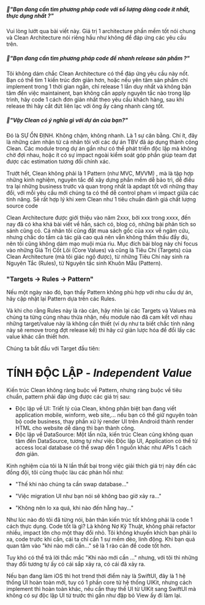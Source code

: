 ##### 🐙"Bạn đang cần tìm phương pháp code với số lượng dòng code ít nhất, thực dụng nhất ?"
Vui lòng lướt qua bài viết này. 
Giá trị 1 architecture phần mềm tốt nói chung và Clean Architecture nói riêng hầu như không để đáp ứng các yêu cầu trên.

##### 🐙"Bạn đang cần tìm phương pháp code để nhanh release sản phẩm ?"
Tôi không dám chắc Clean Architecture có thể đáp ứng yêu cầu này nốt. 
Bạn có thể tìm 1 kiến trúc đơn giản hơn, hoặc nếu yên tâm sản phẩm chỉ implement trong 1 thời gian ngắn, chỉ release 1 lần duy nhất và không bận tâm đến việc maintainent, bạn không cần apply nguyên tắc nào trong lập trình, hãy code 1 cách đơn giản nhất theo yêu cầu khách hàng, sau khi release thì hãy  cắt đứt liên lạc với ông ấy càng nhanh càng tốt.

##### 🐙"Vậy Clean có ý nghĩa gì với dự án của bạn?"

Đó là SỰ ỔN ĐỊNH. Không chậm, không nhanh. Là 1 sự cân bằng. Chí ít, đây là những cảm nhận từ cá nhân tôi với các dự án TBV đã áp dụng thành công Clean. Các module trong dự án gần như có thể phát triển độc lập mà không chờ đợi nhau, hoặc ít có sự impact ngoài kiểm soát góp phần giúp team đạt được các estimation tương đối chính xác. 

Trướt hết, Clean không phải là 1 Pattern (như MVC, MVVM) , mà là tập hợp những kinh nghiệm, nguyên tắc để xây dựng phần mềm dễ bảo trì, dễ điều tra lại những business trước và quan trọng nhất là apdapt tốt với những thay đổi, với mỗi yêu cầu mới chúng ta có thể dễ control phạm vi impact giữa các tính năng. Sẽ rất hợp lý khi xem Clean như 1 tiêu chuẩn đánh giá chất lượng source code

Clean Architecture được giới thiệu vào năm 2xxx, bởi xxx trong xxxx, đến nay đã có kha khá bài viết về hắn, sách có, blog có, những bài phân tích so sánh cũng có. Cá nhân tôi cũng đặt mua sách gốc của xxx về ngâm cứu, nhưng chắc do tầm cả tác giả cao quá nên vẫn không thẩm thấu đầy đủ, nên tôi cũng không dám mạo muội múa rìu. Mục đích bài blog này chỉ focus vào những Giá Trị Cốt Lõi (Core Values) và cũng là Tiêu Chí (Targets) của Clean Architecture (mà tôi giác ngộ được), từ những Tiêu Chí này sinh ra Nguyên Tắc (Rules), từ Nguyên tắc sinh Khuôn Mẫu (Pattern).

### "Targets → Rules → Pattern"

Nếu một ngày nào đó, bạn thấy Pattern không phù hợp với nhu cầu dự án, hãy cập nhật lại Pattern dựa trên các Rules.

Và khi  cho rằng Rules này là rào cản, hãy nhìn lại các Targets và Values mà chúng ta từng cùng nhau thừa nhận, nếu module nào đã cam kết với nhau những target/value này là không cần thiết (ví dụ như ta biết chắc tính năng này sẽ remove trong đợt release kế) thì hãy cứ giản lược hóa để đổi lấy các value khác cần thiết hơn.

Chúng ta bắt đầu với Target đầu tiên: 

# TÍNH ĐỘC LẬP - *Independent Value*

Kiến trúc Clean không ràng buộc về Pattern, nhưng ràng buộc về tiêu chuẩn, pattern phải đáp ứng được các giá trị sau:

- Độc lập về UI: Triết lý của Clean, không phân biệt bạn đang viết application mobile, winform, web site,... nếu bạn có thể giữ nguyên toàn bộ code business, thay phần xử lý render UI trên Android thành render HTML cho website dễ dàng thì bạn thành công. 
- Độc lập về DataSource: Một lần nữa, kiến trúc Clean cũng không quan tâm đến DataSource, tương tự như việc Độc lập UI, Application có thể từ access local database có thể swap đến 1 nguồn khác như APIs 1 cách đơn giản.

Kinh nghiệm của tôi là N lần thất bại trong việc giải thích giá trị này đến các đồng đội, tôi cũng thuộc làu các phản hồi như: 

* "Thế khi nào chúng ta cần swap database..."

* "Việc migration UI như bạn nói sẽ không bao giờ xảy ra..."

* "Không nên lo xa quá, khi nào đến hẵng hay..."

Như lúc nào đó tôi đã từng nói, bản thân kiến trúc tốt không phải là code 1 cách thực dụng. Code tốt là gì? Là không Nợ Kỹ Thuật, không phải refactor nhiều, impact lớn cho một thay đổi nhỏ. Tôi không khuyến khích bạn phải lo xa, code trước khi cần, cái ta chỉ cần 1 sự mềm dẻo, linh động. Khi bạn quá quan tâm vào "khi nào mới cần..." sẽ là 1 rào cản để code tốt hơn.

Tuy khó có thể trả lời thắc mắc "Khi nào mới cần ..." nhưng, với tôi thì những thay đổi tương tự ấy có cái sắp xảy ra, có cái đã xảy ra.

Nếu bạn đang làm iOS thì hot trend thời điểm này là SwiftUI, đây là 1 hệ thống UI hoàn toàn mới, tuy có 1 phần core từ hệ thống UIKit, nhưng cách implement thì hoàn toàn khác, nếu cần thay thế UI từ UIKit sang SwiftUI mà không có sự độc lập UI từ trước thì gần như đập bỏ View ấy đi làm lại.